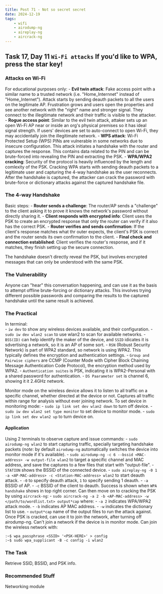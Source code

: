```yaml
---
title: Post 71 - Not so secret secret
date: 2024-12-19
tags:
    - wifi
    - airodump-ng
    - aireplay-ng
    - aircrack-ng
---
```

## Task 17, Day 11 `Wi-Fi attacks` If you'd like to WPA, press the star key!  

### Attacks on Wi-Fi
For educational purposes only:
    - **Evil twin attack**: Fake access point with a similar name to a trusted network (i.e. "Home_Internnet" instead of "Home_Internet"). Attack starts by sending deauth packets to all the users on the legitimate AP. Frustration grows and users open the properties and see another network with the "right" name and stronger signal. They connect to the illegitimate network and their traffic is visible to the attacker.
    - **Rogue access point**: Similar to the evil twin attack, attaker sets up an open Wi-Fi AP near or inside an org's physical premises so it has ideal signal strength. If users' devices are set to auto-connect to open Wi-Fi, they may accidentally join the illegitimate network. 
    - **WPS attack**: Wi-Fi Protected Setup (WPS) PINs are vulnerable in some networks due to insecure configuration. This attack initiates a handshake with the router and captures the response. This contains data related to the PIN and can be brute-forced into revealing the PIN and extracting the PSK.
    - **WPA/WPA2 cracking**: Security of the protocol is heavily influenced by the length and comlexity of the PSK. Cracking WPA starts with sending deauth packets to a legitimate user and capturing the 4-way handshake as the user reconnects. After the handshake is captured, the attacker can crack the password with brute-force or dictionary attacks against the captured handshake file.  

### The 4-way Handshake
Basic steps:
    - **Router sends a challenge**: The router/AP sends a "challenge" to the client asking it to prove it knows the network's password without directly sharing it.
    - **Client responds with encrypted info**: Client uses the PSK to create an encrypted response that only the router can verify if it also has the correct PSK.
    - **Router verifies and sends confirmation**: If the client's response matches what thr outer expects, the client's PSK is correct and the router sends its own confirmation to the client.
    - **Final check and connection established**: Client verifies the router's response, and if it matches, they finish setting up the secure connection.  

The handshake doesn't directly reveal the PSK, but involves encrypted messages that can only be understood with the same PSK.  

### The Vulnerability
Anyone can "hear" this conversation happening, and can use it as the basis to attempt offline brute-forcing or dictionary attacks. This involves trying different possible passwords and comparing the results to the captured handshake until the same result is achieved.  

### The Practical
In terminal:  
    - `iw dev` to show any wireless devices available, and their configuration.
    - `sudo iw dev wlan2 scan` to use wlan2 to scan for available networks.
        - `BSS(ID)` can help identify the maker of the device, and `SSID` idicates it is sdvertising a network, so it is an AP of some sort.
        - `RSN` (Robust Security Network) is part of WPA2 standard, so network is using WPA2. This typically defines the encryption and authentication settings.
        - `Group and Pairwise ciphers` are CCMP (Counter Mode with Cipher Block Chaining Message Authentication Code Protocol), the encryption method used by WPA2.
        - `Authentication suites` is PSK, indicating it is WPA2-Personal with a shared password for authentication.
        - `DS Paarameter set` is channel 6, showing it it 2.4GHz network.

Monitor mode on the wireless device allows it to listen to all traffic on a specific channel, whether directed at the device or not. Captures all traffic within range for analysis without ever joining network. To set device in monitoring mode:
    - `sudo ip link set dev wlan2 down` to turn off device.
    - `sudo iw dev wlan2 set type monitor` to set device to monitor mode.
    - `sudo ip link set dev wlan2 up` to turn device on.

#### Application
Using 2 terminals to observe capture and issue commands:
    - `sudo airodump-ng wlan2` to start capturing traffic, specially targeting handshake packets (*note*: by default `airodump-ng` automatically switches the device into monitor mode if it's available).
    - `sudo airodump-ng -c 6 --bssid <MAC-address> -w output-file wlan2` to target a specific channel and MAC address, and save the captures to a few files that start with "output-file". 
        - `STATION` shows the BSSID of the connected device.
    - `sudo aireplay-ng -0 1 -a <AP-MAC-address> -c <Station-MAC-address> wlan2` to start deauth attack.
        - `-0` to specify deauth attack, `1` to specify sending 1 deauth.
        - `-a` BSSID of AP.
        - `-c` BSSID of the client to deauth.
Success is shown when `WPA handshake` shows in top right corner. Can then move on to cracking the PSK by using `aircrack-ng`:
    - `sudo aircrack-ng -a 2 -b <AP-MAC-address> -w </path/to/wordlist.txt> output*cap` where:
        - `-a 2` indicates WPA/WPA2 attack mode.
        - `-b` indicates AP MAC address.
        - `-w` indicates the dictionary list to use.
        - `output*cap` name of the output files to run the attack against.
Once PSK is cracked, can use it to join the network, after turning off airodump-ng. Can't join a network if the device is in monitor mode. Can join the wireless network with:  
~~~
:~$ wpa_passphrase <SSID> '<PSK-HERE>' > config
:~$ sudo wpa_supplicant -B -c config -i wlan2
~~~

### The Task
Retrieve SSID, BSSID, and PSK info.

### Recommended Stuff
Networking module